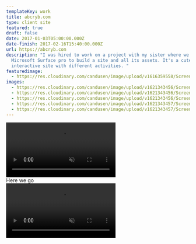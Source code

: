 ```yaml
---
templateKey: work
title: abcryb.com
type: client site
featured: true
draft: false
date: 2017-01-03T05:00:00.000Z
date-finish: 2017-02-16T15:40:00.000Z
url: https://abcryb.com
description: "I was hired to work on a project with my sister where we used the
  Microsoft Surface pro to build a site and all its assets. It's a cute little
  interactive site with different activities. "
featuredimage:
  - https://res.cloudinary.com/candusen/image/upload/v1616359558/Screen_Shot_2021-03-21_at_4.45.36_PM_mp7sgu.png
images:
  - https://res.cloudinary.com/candusen/image/upload/v1621343456/Screen_Shot_2021-05-17_at_10.18.48_AM_ltj6zw.png
  - https://res.cloudinary.com/candusen/image/upload/v1621343456/Screen_Shot_2021-05-17_at_10.19.06_AM_quvape.png
  - https://res.cloudinary.com/candusen/image/upload/v1621343456/Screen_Shot_2021-05-17_at_10.24.00_AM_z20ljc.png
  - https://res.cloudinary.com/candusen/image/upload/v1621343457/Screen_Shot_2021-05-17_at_10.18.29_AM_wg1ks1.png
  - https://res.cloudinary.com/candusen/image/upload/v1621343457/Screen_Shot_2021-05-17_at_10.21.17_AM_uhkfn2.png
---
```

<div class='caption-container video-caption'>
    <video autoplay muted loop src=https://res.cloudinary.com/candusen/video/upload/v1621270739/abcryb-vid_wiebhc.mp4></video>
  <div class='caption'>Here we go</div></div>



<div class='caption-container video-caption'>
    <video autoplay muted loop src=https://res.cloudinary.com/candusen/video/upload/v1621343165/abcryb-vid-2_mgfvxk.mp4></video>
  <div class='caption'></div></div>
